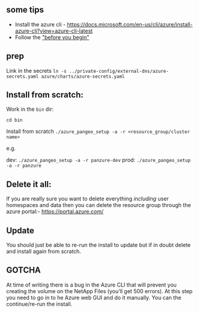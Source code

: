## some tips

* Install the azure cli - https://docs.microsoft.com/en-us/cli/azure/install-azure-cli?view=azure-cli-latest
* Follow the ["before you begin"](https://docs.microsoft.com/en-us/azure/aks/use-multiple-node-pools#before-you-begin)

## prep
Link in the secrets
`ln -s ../private-config/external-dns/azure-secrets.yaml azure/charts/azure-secrets.yaml`


## Install from scratch:

Work in the `bin` dir:

`cd bin`

Install from scratch
`./azure_pangeo_setup -a -r <resource_group/cluster name>`

e.g.

dev: `./azure_pangeo_setup -a -r panzure-dev`
prod: `./azure_pangeo_setup -a -r panzure`


## Delete it all:

If you are really sure you want to delete everything *including* user homespaces and data then you can delete the resource group through the azure portal:- https://portal.azure.com/

## Update

You should just be able to re-run the install to update but if in doubt delete and install again from scratch.

## GOTCHA
At time of writing there is a bug in the Azure CLI that will prevent you creating the volume on the NetApp Files (you'll get 500 errors). At this step you need to go in to he Azure web GUI and do it manually. You can the continue/re-run the install.
